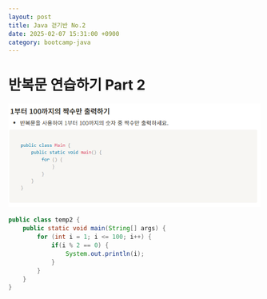 ```yaml
---
layout: post
title: Java 걷기반 No.2
date: 2025-02-07 15:31:00 +0900
category: bootcamp-java
---
```


# 반복문 연습하기 Part 2

![jwalk2-1](/public/img/java-walk/jwalk2-1.png)

```java
public class temp2 {
    public static void main(String[] args) {
        for (int i = 1; i <= 100; i++) {
            if(i % 2 == 0) {
                System.out.println(i);
            }
        }
    }
}
```